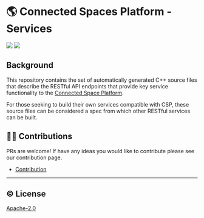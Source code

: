 # 🌎 Connected Spaces Platform - Services

[![](https://img.shields.io/badge/readme%20style-standard-brightgreen.svg?style=flat-square)](https://github.com/magnopus-opensource/csp-services/blob/main/LICENSE)
[![](https://img.shields.io/badge/License-Apache2.0-blue)](https://github.com/magnopus-opensource/csp-services/blob/main/LICENSE)


## Background
This repository contains the set of automatically generated C++ source files that describe the RESTful API endpoints that provide key service functionality to the [Connected Space Platform](https://github.com/magnopus-opensource/connected-spaces-platform).

For those seeking to build their own services compatible with CSP, these source files can be considered a spec from which other RESTful services can be built.

## 👷‍♀️ Contributions 

PRs are welcome! If have any ideas you would like to contribute please see our contribution page.

 - [Contribution](/CONTRIBUTING.md)


****

 ## ©️ License

 [Apache-2.0](https://github.com/magnopus-opensource/csp-services/blob/main/LICENSE)

